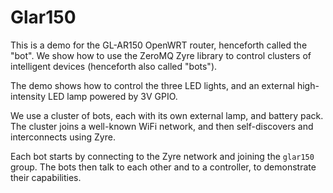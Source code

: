 # Glar150

This is a demo for the GL-AR150 OpenWRT router, henceforth called the "bot". We show how to use the ZeroMQ Zyre library to control clusters of intelligent devices (henceforth also called "bots").

The demo shows how to control the three LED lights, and an external high-intensity LED lamp powered by 3V GPIO.

We use a cluster of bots, each with its own external lamp, and battery pack. The cluster joins a well-known WiFi network, and then self-discovers and interconnects using Zyre.

Each bot starts by connecting to the Zyre network and joining the `glar150` group. The bots then talk to each other and to a controller, to demonstrate their capabilities.
 
 
